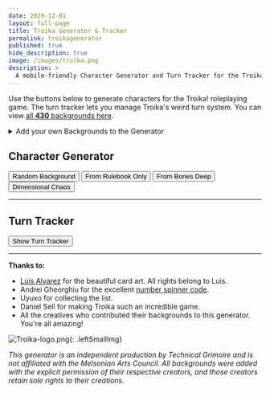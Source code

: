 ```yaml
---
date: 2020-12-01
layout: full-page
title: Troika Generator & Tracker
permalink: troikagenerator
published: true
hide_description: true
image: /images/troika.png
description: >
  A mobile-friendly Character Generator and Turn Tracker for the Troika! RPG.
---
```


Use the buttons below to generate characters for the Troika! roleplaying game. The turn tracker lets you manage Troika's weird turn system. You can view [all **430** backgrounds here](/assets/generator_resources/troika.json).

<details>
  <summary>Add your own Backgrounds to the Generator</summary>
  <p>If you email me your backgrounds I may not be able to add them to the generator. My time is limited, unfortunately, and y'all have a LOT of backgrounds!</p>
  <p><strong>Follow the steps below to ensure your backgrounds are added in.</strong></p>
  <ol>
  <li>Login to your <a href="https://github.com/">github.com</a> account.</li>
  <li>Navigate to the <a href="https://github.com/DavidSchirduan/technicalgrimoire">technicalgrimoire</a> repository.</li>
  <li>Click that little fork button in the top right.</li>
  <li>Navigate to assets/generator_resources/troika.json.</li>
  <li>Edit the file (little pencil on the top right of the file).</li>
  <li>Scroll to the bottom of the file, add as many backgrounds as you like. Use the same formatting as the others.</li>
  <li>Click "Commit Changes" on the bottom.</li>
  <li>Click the "Code" tab along the top left.</li>
  <li>Next to "This branch is 1 commit ahead of DavidSchirduan:netlify" click the "contribute" button and then click "open pull request".</li>
  <li>Click "Create Pull Request". Click it again in the bottom right.</li>
  <li>You're done! I'll review your background and add it to the generator. Thanks!</li>
  </ol>
</details>

## Character Generator

<button class="troika-button" id="generateCharButton" onclick="tr_generate('chaos')">Random Background</button>
<button class="troika-button troika-core" onclick="tr_generate('core')">From Rulebook Only</button>
<button class="troika-button troika-academy" onclick="tr_generate('bones')">From Bones Deep</button>
<button class="troika-button troika-dimensional" onclick="tr_generate('dimensional')">Dimensional Chaos</button>

<div class="troikaCharCard" id="charCard" style="display:none;">
  <p style="text-align:center;"><strong>Save your character</strong>: bookmark this page, <span id="saveCharacter">copy this link</span>, or <a href="" onclick="window.print();return false;">print it out</a>.</p>
  <div class="row">
    <div class="col-md-6 col-12">
      <h2 style="margin-top: 10px;" id="bgName">John the Monster</h2>
      <p id="bgSrc" style="font-style:italic"></p>
    </div>
    <div class="col-md-6 col-12">
      <div class="row" style="justify-content:space-evenly;">
        <div class="troika-stat">
          <h3 id="stam">18</h3>
          <h2>Stamina</h2>
        </div>
        <div class="troika-stat">
          <h3 id="luck">13</h3>
          <h2>Luck</h2>
        </div>
        <div class="troika-stat">
          <h3 id="skill">26</h3>
          <h2>Skill</h2>
        </div>
      </div>
    </div>
    <div class="col-12">
      <h3>Description</h3>
      <p id="descr"></p>
    </div>
    <div id="possessions" class="col-xl col-md-6 col-12"></div>
    <div id="skills" class="col-xl col-md-6 col-12"></div>
    <div id="special" class="col-xl col-12"></div>
  </div>
</div>

<hr>

## Turn Tracker

<div id="showTracker" class="col tightSpacing buttonWrapper" style="align-items: initial;">
<button class="troika-button" onclick="tr_showTracker()">Show Turn Tracker</button>
</div>

<div id="turnCard" style="display:none;">
  <div class="row">
    <div class="col-md-5 col-12">
      <div id="troikacardContainer" style="padding:unset;" class="col tightSpacing buttonWrapper">
        <div id="troikacard" style="width:225px;height:315px;">
          <div id="troikacardsides">
            <div id="troikacardfront">
            </div>
            <div id="troikacardback">
              <h3 id="backText">Back</h3>
              <button id="delayButton" class="troika-grey-button" onclick="tr_delayTurn()" style="display:none;min-width:0px;">Delay</button>
            </div>
          </div>
        </div>
      </div>
    </div>
    <div class="col-xl-4 col-md-6 col-8" style="max-width: 450px;">
      <div id="spinners" style="text-align:center;">
        <h3 class="tightSpacing">Player Characters</h3>
        <button class="troika-button" onclick="addPlayer()">Add a Player</button>
        <div class="row" id="playerNames"></div>
        <p><i>Clear names to remove them.</i></p>
        <h3 class="tightSpacing">Total Enemy Tokens</h3>
        <div class="number-input">
          <button onclick="this.parentNode.querySelector('input[type=number]').stepDown()"></button>
          <input class="quantity pcboxes" min="0" name="quantity" value="10" type="number" max="99" id="turnEnemy">
          <button onclick="this.parentNode.querySelector('input[type=number]').stepUp()" class="plus"></button>
        </div>
        <h3 class="tightSpacing">Henchmen Tokens</h3>
        <div class="number-input">
          <button onclick="this.parentNode.querySelector('input[type=number]').stepDown()"></button>
          <input class="quantity pcboxes" min="0" name="quantity" value="0" type="number" max="99" id="turnHench">
          <button onclick="this.parentNode.querySelector('input[type=number]').stepUp()" class="plus"></button>
        </div>
        <div class="tightSpacing buttonWrapper"><button id="startRoundbtn" class="troika-button" onclick="tr_startRound()">Start Round</button></div>
      </div>
      <div id="turnInfo" style="display:none;">
        <div class="tightSpacing buttonWrapper"><button id="nextTurnbtn" class="troika-button" onclick="tr_nextTurn()" style="display:none;">Next Turn</button></div>
        <div id="tokenList"></div>
        <h3 class="tightSpacing">Turn Log</h3>
        <div id="turnList"></div>
        <div class="tightSpacing buttonWrapper"><button id="newRoundbtn" class="troika-grey-button" onclick="tr_newRound()">Start New Round</button></div>
      </div>
    </div>
  </div>
</div>

<hr>

**Thanks to:**

 - [Luis Alvarez](https://www.luislikesdesign.com/) for the beautiful card art. All rights belong to Luis.
 - Andrei Gheorghiu for the excellent [number spinner code](https://stackoverflow.com/a/45396364/2611856).
 - Uyuxo for collecting the list.
 - Daniel Sell for making Troika such an incredible game.
 - All the creatives who contributed their backgrounds to this generator. You're all amazing!

![Troika-logo.png](/images/Troika-logo.png){: .leftSmallImg}

_This generator is an independent production by Technical Grimoire and is not affiliated with the Melsonian Arts Council. All backgrounds were added with the explicit permission of their respective creators, and those creators retain sole rights to their creations._

<style>
  hy-push-state, hy-drawer {
  overflow: clip;
  display: contents;
  }

  @media print {
    #charCard {
        background-color: white;
        /*height: 100%;*/
        width: 100%;
        position: absolute;
        top: 0;
        left: 0;
        margin: 0;
        padding: 15px;
        z-index:99;
    }

    a {
      text-decoration: none;
    }
}
</style>

<script async src="/assets/js/seedrandom.min.js" language="javascript" type="text/javascript"></script>
<script async src="/assets/generator_resources/troika.js" charset="utf-8"></script>